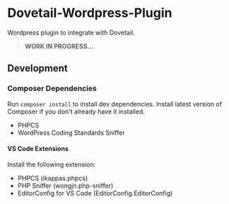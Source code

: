 # Dovetail-Wordpress-Plugin
Wordpress plugin to integrate with Dovetail.

> __WORK IN PROGRESS...__

## Development

### Composer Dependencies

Run `composer install` to install dev dependencies. Install latest version of Composer if you don't already have it installed.

- PHPCS
- WordPress Coding Standards Sniffer

#### VS Code Extensions

Install the following extension:

- PHPCS (ikappas.phpcs)
- PHP Sniffer (wongjn.php-sniffer)
- EditorConfig for VS Code (EditorConfig.EditorConfig)